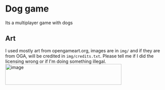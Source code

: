 # Dog game

Its a multiplayer game with dogs

## Art

I used mostly art from opengameart.org, images are in `img/` and if they are from OGA, will be credited in `img/credits.txt`. Please tell me if I did the licensing wrong or if I'm doing something illegal.
<img width="368" height="66" alt="image" src="https://github.com/user-attachments/assets/a2f8b748-d4d1-47d8-9a78-b33d97852aad" />

